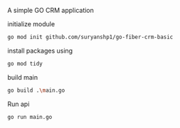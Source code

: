 A simple GO CRM application

initialize module

```bash
go mod init github.com/suryanshp1/go-fiber-crm-basic
```

install packages using

```bash
go mod tidy
```

build main

```bash
go build .\main.go
```


Run api

```bash
go run main.go
```